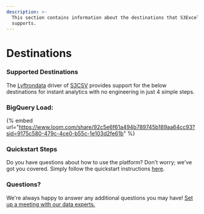 ```yaml
---
description: >-
  This section contains information about the destinations that S3Excel
  supports.
---
```


# Destinations

### Supported Destinations

The [Lyftrondata](https://www.lyftrondata.com/) driver of [S3CSV](https://lyftrondata.z13.web.core.windows.net/integration/technology-analytics/amazon-s3-csv/) provides support for the below destinations for instant analytics with no engineering in just 4 simple steps.

### BigQuery Load:

{% embed url="https://www.loom.com/share/92c5e6f61a494b789745b189aa64cc93?sid=9175c580-479c-4ce0-b55c-1e103d2fe61b" %}

### Quickstart Steps

Do you have questions about how to use the platform? Don't worry; we've got you covered. Simply follow the quickstart instructions [here](./).

### Questions? <a href="#questions" id="questions"></a>

We're always happy to answer any additional questions you may have! [Set up a meeting with our data experts.](https://www.lyftrondata.com/book-a-meeting/)
